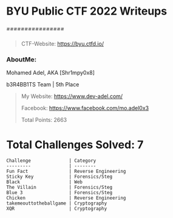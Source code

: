 # BYU Public CTF 2022 Writeups
##### ================
> CTF-Website: https://byu.ctfd.io/
> 
### AboutMe: 
Mohamed Adel,  AKA [Shr1mpy0x8] 

b3R4BB1TS Team | 5th Place

> My Website: https://www.dev-adel.com/
> 
> Facebook: https://www.facebook.com/mo.adel0x3
> 
> Total Points: 2663

# Total Challenges Solved: 7

	Challenge              | Category
	---------              | --------
	Fun Fact               | Reverse Engineering
	Sticky Key             | Forensics/Steg
	Black                  | Web
	The Villain            | Forensics/Steg
	Blue 3                 | Forensics/Steg
	Chicken                | Reverse Engineering
	takemeouttotheballgame | Cryptography
	XQR                    | Cryptography


